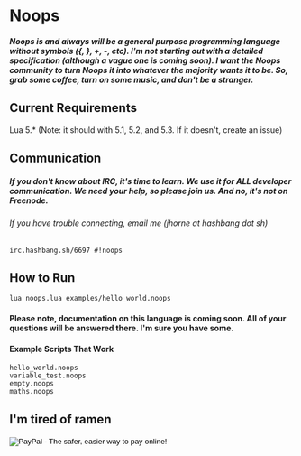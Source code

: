 Noops
=====

##### Noops is and always will be a general purpose programming language without symbols ({, }, +, -, etc). I'm not starting out with a detailed specification (although a vague one is coming soon). I want the Noops community to turn Noops it into whatever the majority wants it to be. So, grab some coffee, turn on some music, and don't be a stranger.

## Current Requirements
Lua 5.* (Note: it should with 5.1, 5.2, and 5.3. If it doesn't, create an issue)

## Communication
##### If you don't know about IRC, it's time to learn. We use it for ALL developer communication. We need your help, so please join us. And no, it's not on Freenode.
###### If you have trouble connecting, email me (jhorne at hashbang dot sh)
```
irc.hashbang.sh/6697 #!noops
```

## How to Run
```
lua noops.lua examples/hello_world.noops
```

#### Please note, documentation on this language is coming soon. All of your questions will be answered there. I'm sure you have some.

#### Example Scripts That Work
```
hello_world.noops
variable_test.noops
empty.noops
maths.noops
```

## I'm tired of ramen

> <form action="https://www.paypal.com/cgi-bin/webscr" method="post" target="_top">
<input type="hidden" name="cmd" value="_donations">
<input type="hidden" name="business" value="j.horne2796@gmail.com">
<input type="hidden" name="lc" value="US">
<input type="hidden" name="item_name" value="Jesse Horne">
<input type="hidden" name="no_note" value="0">
<input type="hidden" name="currency_code" value="USD">
<input type="hidden" name="bn" value="PP-DonationsBF:btn_donate_LG.gif:NonHostedGuest">
<input type="image" src="https://www.paypalobjects.com/en_US/i/btn/btn_donate_LG.gif" border="0" name="submit" alt="PayPal - The safer, easier way to pay online!">
<img alt="" border="0" src="https://www.paypalobjects.com/en_US/i/scr/pixel.gif" width="1" height="1">
</form>
